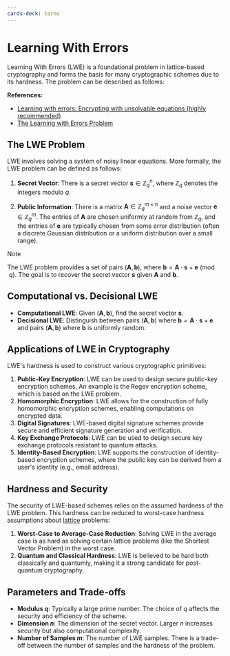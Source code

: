 ```yaml
---
cards-deck: terms
---
```

# Learning With Errors

Learning With Errors (LWE) is a foundational problem in lattice-based cryptography and forms the basis for many cryptographic schemes
due to its hardness. The problem can be described as follows:

**References:**

+ [Learning with errors: Encrypting with unsolvable equations (highly recommended)](https://www.youtube.com/watch?v=K026C5YaB3A)
+ [The Learning with Errors Problem](https://people.csail.mit.edu/vinodv/CS294/lecture1.pdf)

## The LWE Problem []()

LWE involves solving a system of noisy linear equations. More formally, the LWE problem can be defined as follows:

1. **Secret Vector**: There is a secret vector $\mathbf{s} \in \mathbb{Z}_q^n$, where $\mathbb{Z}_q$ denotes the integers modulo
   $q$.

2. **Public Information**: There is a matrix $\mathbf{A} \in \mathbb{Z}_q^{m \times n}$ and a noise vector $\mathbf{e} \in\mathbb{Z}_q^m$. The entries of $\mathbf{A}$ are chosen uniformly at random from $\mathbb{Z}_q$, and the entries of
   $\mathbf{e}$ are typically chosen from some error distribution (often a discrete Gaussian distribution or a uniform distribution
   over a small range).

> [!NOTE]
>
> The LWE problem provides a set of pairs $(\mathbf{A}, \mathbf{b})$, where
> $\mathbf{b} = \mathbf{A} \cdot \mathbf{s} + \mathbf{e} \pmod q$. The goal is to recover the secret vector $\mathbf{s}$ given
> $\mathbf{A}$ and $\mathbf{b}$.

[](1724465459039)

## Computational vs. Decisional LWE

+ **Computational LWE**: Given $(\mathbf{A}, \mathbf{b})$, find the secret vector $\mathbf{s}$.
+ **Decisional LWE**: Distinguish between pairs $(\mathbf{A}, \mathbf{b})$ where
  $\mathbf{b} = \mathbf{A} \cdot \mathbf{s} + \mathbf{e}$ and pairs $(\mathbf{A}, \mathbf{b})$ where $\mathbf{b}$ is uniformly random.

## Applications of LWE in Cryptography

LWE's hardness is used to construct various cryptographic primitives:

1. **Public-Key Encryption**: LWE can be used to design secure public-key encryption schemes. An example is the Regev encryption
   scheme, which is based on the LWE problem.
2. **Homomorphic Encryption**: LWE allows for the construction of fully homomorphic encryption schemes, enabling computations on
   encrypted data.
3. **Digital Signatures**: LWE-based digital signature schemes provide secure and efficient signature generation and verification.
4. **Key Exchange Protocols**: LWE can be used to design secure key exchange protocols resistant to quantum attacks.
5. **Identity-Based Encryption**: LWE supports the construction of identity-based encryption schemes, where the public key can be
   derived from a user's identity (e.g., email address).

## Hardness and Security

The security of LWE-based schemes relies on the assumed hardness of the LWE problem. This hardness can be reduced to worst-case
hardness assumptions about [lattice](lattice.md) problems:

1. **Worst-Case to Average-Case Reduction**: Solving LWE in the average case is as hard as solving certain lattice problems (like the
   Shortest Vector Problem) in the worst case.
2. **Quantum and Classical Hardness**: LWE is believed to be hard both classically and quantumly, making it a strong candidate for
   post-quantum cryptography.

## Parameters and Trade-offs

+ **Modulus $q$**: Typically a large prime number. The choice of $q$ affects the security and efficiency of the scheme.
+ **Dimension $n$**: The dimension of the secret vector. Larger $n$ increases security but also computational complexity.
+ **Number of Samples $m$**: The number of LWE samples. There is a trade-off between the number of samples and the hardness of the
  problem.
